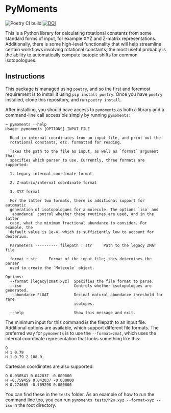 # PyMoments

![Poetry CI build](https://github.com/laserkelvin/PyMoments/workflows/Poetry%20CI%20build/badge.svg)
[![DOI](https://zenodo.org/badge/280154706.svg)](https://zenodo.org/badge/latestdoi/280154706)

This is a Python library for calculating rotational constants from some standard forms of
input, for example XYZ and Z-matrix representations. Additionally, there is some high-level
functionality that will help streamline certain workflows involving rotational constants;
the most useful probably is the ability to automatically compute isotopic shifts for common
isotopologues.

## Instructions

This package is managed using `poetry`, and so the first and foremost requirement is to install it
using `pip install poetry`. Once you have `poetry` installed, clone this repository, and run `poetry install`.

After installing, you should have access to `pymoments` as both a library and a command-line call
accessible simply by running `pymoments`:

```
➜ pymoments --help
Usage: pymoments [OPTIONS] INPUT_FILE

  Read in internal coordinates from an input file, and print out the
  rotational constants, etc. formatted for reading.

  Takes the path to the file as input, as well as `format` argument that
  specifies which parser to use. Currently, three formats are supported:

  1. Legacy internal coordinate format

  2. Z-matrix/internal coordinate format

  3. XYZ format

  For the latter two formats, there is additional support for automatic
  generation of isotopologues for a molecule. The options `iso` and
  `abundance` control whether these routines are used, and in the latter
  case, what the minimum fractional abundance to consider. For example, the
  default value is 1e-4, which is sufficiently low to account for deuterium.

  Parameters ---------- filepath : str     Path to the legacy ZMAT file

  format : str     Format of the input file; this determines the parser
  used to create the `Molecule` object.

Options:
  --format [legacy|zmat|xyz]  Specifies the file format to parse.
  --iso                       Controls whether isotopologues are generated.
  --abundance FLOAT           Decimal natural abundance threshold for rare
                              isotopes.

  --help                      Show this message and exit.
```

The minimum input for this command is the filepath to an input file. Additional
options are available, which support different file formats. The preferred way
for `pymoments` is to use the `--format=zmat`, which uses the internal coordinate
representation that looks something like this:

```
O
H 1 0.79
H 1 0.79 2 108.0
```

Cartesian coordinates are also supported:

```
O 0.030541 0.042037 -0.000000
H -0.759459 0.042037 -0.000000
H 0.274665 -0.709298 0.000000
```

You can find these in the `tests` folder. As an example of how to run the command line
too, you can run `pymoments tests/h2o.xyz --format=xyz --iso` in the root directory.